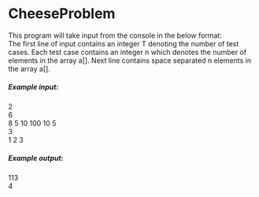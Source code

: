 # CheeseProblem
This program will take input from the console in the below format:  <br>
The first line of input contains an integer T denoting the number of test cases. 
Each test case contains an integer n which denotes the number of elements in the array a[]. Next line contains space separated n elements in the array a[].

<h5>Example input: </h5>
2 <br>
6 <br>
8 5 10 100 10 5 <br>
3 <br>
1 2 3 <br>

<h5>Example output:</h5>
113 <br>
4 <br>
